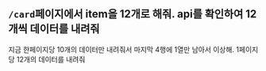 `/card`페이지에서 item을 12개로 해줘. api를 확인하여 12개씩 데이터를 내려줘
------
지금 한페이지당 10개의 데이터만 내려줘서 마지막 4행에 1열만 남아서 이상해.
1페이지당 12개의 데이터를 내려줘
